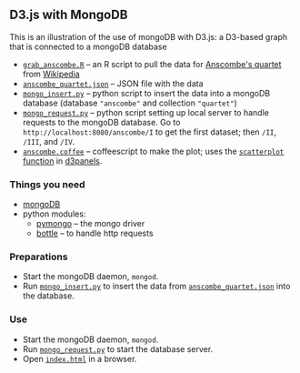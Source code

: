 ## D3.js with MongoDB

This is an illustration of the use of mongoDB with D3.js: a D3-based
graph that is connected to a mongoDB database

- [`grab_anscombe.R`](https://github.com/kbroman/d3examples/blob/master/mongodb/grab_anscombe.R)
  &ndash; an R script to pull the data for
  [Anscombe's quartet](http://www.jstor.org/stable/2682899) from
  [Wikipedia](https://en.wikipedia.org/wiki/Anscombe's_quartet)
- [`anscombe_quartet.json`](https://github.com/kbroman/d3examples/blob/master/mongodb/anscombe_quartet.json)
  &ndash; JSON file with the data
- [`mongo_insert.py`](https://github.com/kbroman/d3examples/blob/master/mongodb/mongo_insert.py)
  &ndash; python script to insert the data into a mongoDB database
  (database `"anscombe"` and collection `"quartet"`)
- [`mongo_request.py`](https://github.com/kbroman/d3examples/blob/master/mongodb/mongo_request.py)
  &ndash; python script setting up local server to handle requests to
  the mongoDB database. Go to `http://localhost:8080/anscombe/I` to
  get the first dataset; then `/II`, `/III`, and `/IV`.
- [`anscombe.coffee`](https://github.com/kbroman/d3examples/blob/master/mongodb/anscombe.coffee)
  &ndash; coffeescript to make the plot; uses the
  [`scatterplot` function](https://github.com/kbroman/d3panels/blob/master/src/scatterplot.coffee)
  in [d3panels](http://kbroman.org/d3panels).

### Things you need

- [mongoDB](https://www.mongodb.org/downloads)
- python modules:
  - [pymongo](http://api.mongodb.org/python/current/) &ndash; the
    mongo driver
  - [bottle](http://bottlepy.org/docs/dev/index.html) &ndash; to handle
    http requests

### Preparations

- Start the mongoDB daemon, `mongod`.
- Run
  [`mongo_insert.py`](https://github.com/kbroman/d3examples/blob/master/mongodb/mongo_insert.py)
  to insert the data from
  [`anscombe_quartet.json`](https://github.com/kbroman/d3examples/blob/master/mongodb/anscombe_quartet.json)
  into the database.

### Use

- Start the mongoDB daemon, `mongod`.
- Run
  [`mongo_request.py`](https://github.com/kbroman/d3examples/blob/master/mongodb/mongo_request.py)
  to start the database server.
- Open
  [`index.html`](https://github.com/kbroman/d3examples/blob/master/mongodb/index.html)
  in a browser.
